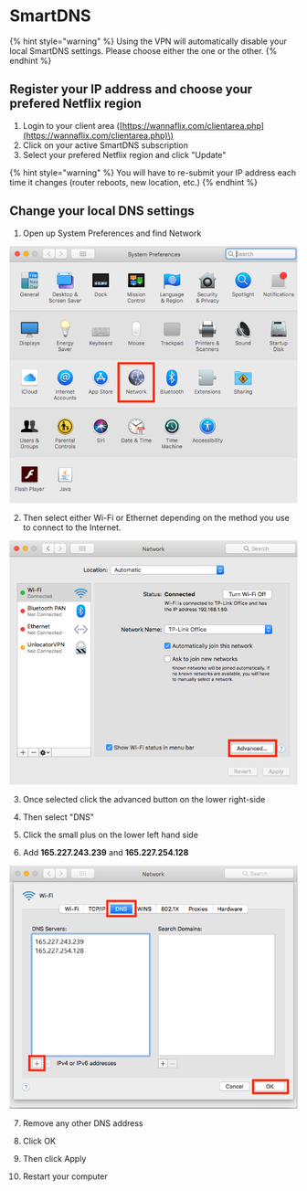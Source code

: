 # SmartDNS

{% hint style="warning" %}
Using the VPN will automatically disable your local SmartDNS settings. Please choose either the one or the other.
{% endhint %}

## Register your IP address and choose your prefered Netflix region

1. Login to your client area \([https://wannaflix.com/clientarea.php](https://wannaflix.com/clientarea.php)\)
2. Click on your active SmartDNS subscription
3. Select your prefered Netflix region and click "Update"

{% hint style="warning" %}
You will have to re-submit your IP address each time it changes \(router reboots, new location, etc.\)
{% endhint %}

## Change your local DNS settings

1. Open up System Preferences and find Network 

![](../.gitbook/assets/file-dpubvwwyh5.png)

2. Then select either Wi-Fi or Ethernet depending on the method you use to connect to the Internet. 

![](../.gitbook/assets/file-uoahckseiw.png)

3. Once selected click the advanced button on the lower right-side 

4. Then select "DNS" 

5. Click the small plus on the lower left hand side 

6. Add **165.227.243.239** and **165.227.254.128** 

![](../.gitbook/assets/file-vkaaln7iwq.png)

7. Remove any other DNS address 

8. Click OK 

9. Then click Apply 

10. Restart your computer

